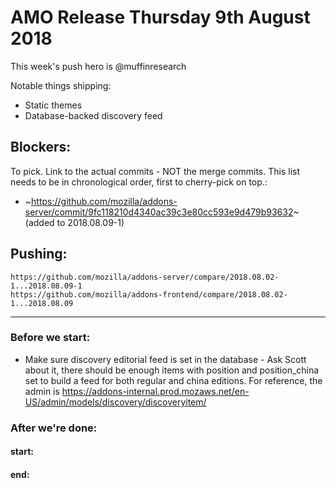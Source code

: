 
# AMO Release Thursday 9th August 2018

This week's push hero is @muffinresearch

Notable things shipping:
* Static themes
* Database-backed discovery feed


## Blockers:

To pick.  Link to the actual commits - NOT the merge commits.  This list needs
to be in chronological order, first to cherry-pick on top.:

* ~https://github.com/mozilla/addons-server/commit/9fc118210d4340ac39c3e80cc593e9d479b93632~ (added to 2018.08.09-1)

## Pushing:

    https://github.com/mozilla/addons-server/compare/2018.08.02-1...2018.08.09-1
    https://github.com/mozilla/addons-frontend/compare/2018.08.02-1...2018.08.09

-------------------------------------------------------------------------------

### Before we start:
* Make sure discovery editorial feed is set in the database - Ask Scott about it, there should be enough items with position and position_china set to build a feed for both regular and china editions. For reference, the admin is https://addons-internal.prod.mozaws.net/en-US/admin/models/discovery/discoveryitem/

### After we're done:

#### start: 
#### end: 
